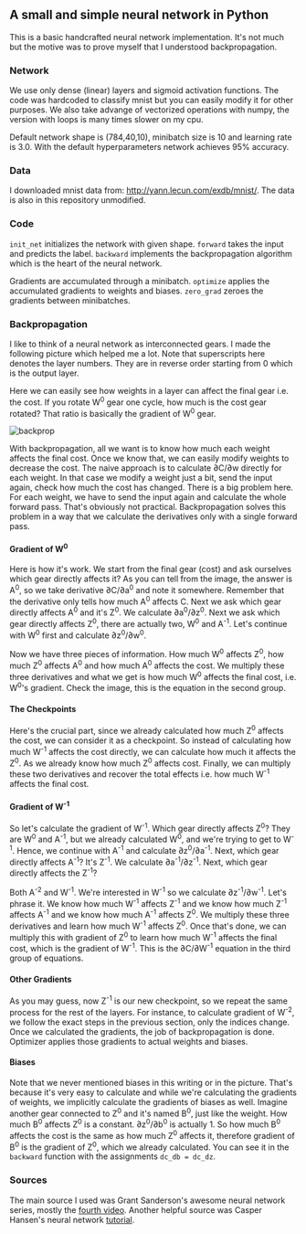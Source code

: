 ## A small and simple neural network in Python

This is a basic handcrafted neural network implementation. It's not much but the motive was to prove myself that I understood backpropagation.

### Network
We use only dense (linear) layers and sigmoid activation functions. The code was hardcoded to classify mnist but you can easily modify it for other purposes.
We also take advange of vectorized operations with numpy, the version with loops is many times slower on my cpu.

Default network shape is (784,40,10), minibatch size is 10 and learning rate is 3.0. With the default hyperparameters network achieves 95% accuracy.

### Data
I downloaded mnist data from: http://yann.lecun.com/exdb/mnist/. The data is also in this repository unmodified.

### Code
`init_net` initializes the network with given shape. `forward` takes the input and predicts the label. `backward` implements the backpropagation algorithm which is the heart of the neural network.

Gradients are accumulated through a minibatch. `optimize` applies the accumulated gradients to weights and biases. `zero_grad` zeroes the gradients between minibatches.

### Backpropagation
I like to think of a neural network as interconnected gears. I made the following picture which helped me a lot. Note that  superscripts here denotes the layer numbers. They are in reverse order starting from 0 which is the output layer.

Here we can easily see how weights in a layer can affect the final gear i.e. the cost. If you rotate W<sup>0</sup> gear one cycle, how much is the cost gear rotated? That ratio is basically the gradient of W<sup>0</sup> gear.

![backprop](https://drive.google.com/uc?export=view&id=1nIFRo3lRl86xfE9aW26FUmvJ52YbPQ-2)

With backpropagation, all we want is to know how much each weight affects the final cost. Once we know that, we can easily modify weights to decrease the cost. The naive approach is to calculate &part;C/&part;w directly for each weight. In that case we modify a weight just a bit, send the input again, check how much the cost has changed. There is a big problem here. For each weight, we have to send the input again and calculate the whole forward pass. That's obviously not practical.
Backpropagation solves this problem in a way that we calculate the derivatives only with a single forward pass.

#### Gradient of W<sup>0</sup>
Here is how it's work. We start from the final gear (cost) and ask ourselves which gear directly affects it? As you can tell from the image, the answer is A<sup>0</sup>, so we take derivative &part;C/&part;a<sup>0</sup> and note it somewhere. Remember that the derivative only tells how much A<sup>0</sup> affects C. Next we ask which gear directly affects A<sup>0</sup> and it's Z<sup>0</sup>. We calculate &part;a<sup>0</sup>/&part;z<sup>0</sup>. Next we ask which gear directly affects Z<sup>0</sup>, there are actually two, W<sup>0</sup> and A<sup>-1</sup>. Let's continue with W<sup>0</sup> first and calculate &part;z<sup>0</sup>/&part;w<sup>0</sup>.

Now we have three pieces of information. How much W<sup>0</sup> affects Z<sup>0</sup>, how much Z<sup>0</sup> affects A<sup>0</sup> and how much A<sup>0</sup> affects the cost. We multiply these three derivatives and what we get is how much W<sup>0</sup> affects the final cost, i.e. W<sup>0</sup>'s gradient. Check the image, this is the equation in the second group.

#### The Checkpoints
Here's the crucial part, since we already calculated how much Z<sup>0</sup> affects the cost, we can consider it as a checkpoint. So instead of calculating how much W<sup>-1</sup> affects the cost directly, we can calculate how much it affects the Z<sup>0</sup>. As we already know how much Z<sup>0</sup> affects cost. Finally, we can multiply these two derivatives and recover the total effects i.e. how much W<sup>-1</sup> affects the final cost.

#### Gradient of W<sup>-1</sup>
So let's calculate the gradient of W<sup>-1</sup>. Which gear directly affects Z<sup>0</sup>? They are W<sup>0</sup> and A<sup>-1</sup>, but we already calculated W<sup>0</sup>, and we're trying to get to W<sup>-1</sup>. Hence, we continue with A<sup>-1</sup> and calculate &part;z<sup>0</sup>/&part;a<sup>-1</sup>. Next, which gear directly affects A<sup>-1</sup>? It's Z<sup>-1</sup>. We calculate &part;a<sup>-1</sup>/&part;z<sup>-1</sup>. Next, which gear directly affects the Z<sup>-1</sup>?

Both A<sup>-2</sup> and W<sup>-1</sup>. We're interested in W<sup>-1</sup> so we calculate &part;z<sup>-1</sup>/&part;w<sup>-1</sup>. Let's phrase it. We know how much W<sup>-1</sup> affects Z<sup>-1</sup> and we know how much Z<sup>-1</sup> affects A<sup>-1</sup> and we know how much A<sup>-1</sup> affects Z<sup>0</sup>. We multiply these three derivatives and learn how much W<sup>-1</sup> affects Z<sup>0</sup>. Once that's done, we can multiply this with gradient of Z<sup>0</sup> to learn how much W<sup>-1</sup> affects the final cost, which is the gradient of W<sup>-1</sup>. This is the &part;C/&part;W<sup>-1</sup> equation in the third group of equations.

#### Other Gradients
As you may guess, now Z<sup>-1</sup> is our new checkpoint, so we repeat the same process for the rest of the layers. For instance, to calculate gradient of W<sup>-2</sup>, we follow the exact steps in the previous section, only the indices change. Once we calculated the gradients, the job of backpropagation is done. Optimizer applies those gradients to actual weights and biases.

#### Biases

Note that we never mentioned biases in this writing or in the picture. That's because it's very easy to calculate and while we're calculating the gradients of weights, we implicitly calculate the gradients of biases as well. Imagine another gear connected to Z<sup>0</sup> and it's named B<sup>0</sup>, just like the weight. How much B<sup>0</sup> affects Z<sup>0</sup> is a constant. &part;z<sup>0</sup>/&part;b<sup>0</sup> is actually 1. So how much B<sup>0</sup> affects the cost is the same as how much Z<sup>0</sup> affects it, therefore gradient of B<sup>0</sup> is the gradient of Z<sup>0</sup>, which we already calculated. You can see it in the `backward` function with the assignments `dc_db = dc_dz`.

### Sources

The main source I used was Grant Sanderson's awesome neural network series, mostly the [fourth video](https://www.youtube.com/watch?v=tIeHLnjs5U8&list=PLZHQObOWTQDNU6R1_67000Dx_ZCJB-3pi&index=4).
Another helpful source was Casper Hansen's neural network [tutorial](https://mlfromscratch.com/neural-networks-explained).
